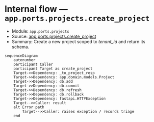 # Internal flow — `app.ports.projects.create_project`

- Module: `app.ports.projects`
- Source: [app.ports.projects.create_project](../Src/backend/app/ports/projects.py#L24)
- Summary: Create a new project scoped to *tenant_id* and return its schema.

```mermaid
sequenceDiagram
    autonumber
    participant Caller
    participant Target as create_project
    Target->>Dependency: _to_project_resp
    Target->>Dependency: app.domain.models.Project
    Target->>Dependency: db.add
    Target->>Dependency: db.commit
    Target->>Dependency: db.refresh
    Target->>Dependency: db.rollback
    Target->>Dependency: fastapi.HTTPException
    Target-->>Caller: result
    alt Error path
        Target-->>Caller: raises exception / records triage
    end
```